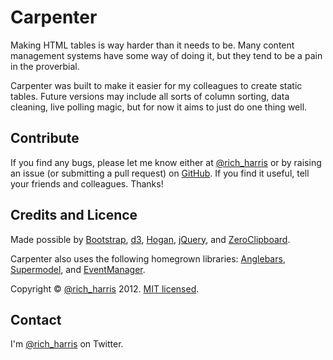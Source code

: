 Carpenter
=========

Making HTML tables is way harder than it needs to be. Many content management systems have some way of doing it, but they tend to be a pain in the proverbial.

Carpenter was built to make it easier for my colleagues to create static tables. Future versions may include all sorts of column sorting, data cleaning, live polling magic, but for now it aims to just do one thing well.


Contribute
----------

If you find any bugs, please let me know either at <a href='http://twitter.com/rich_harris'>@rich_harris</a> or by raising an issue (or submitting a pull request) on <a href='https://github.com/Rich-Harris/Carpenter'>GitHub</a>.
If you find it useful, tell your friends and colleagues. Thanks!


Credits and Licence
-------------------
<p>Made possible by <a href='http://twitter.github.com/bootstrap/index.html'>Bootstrap</a>, <a href='http://d3js.org/'>d3</a>, <a href='http://twitter.github.com/hogan.js/'>Hogan</a>, <a href='http://jquery.com/'>jQuery</a>, and <a href='https://github.com/jonrohan/ZeroClipboard'>ZeroClipboard</a>.</p>
<p>Carpenter also uses the following homegrown libraries: <a href='https://github.com/Rich-Harris/Anglebars'>Anglebars</a>, <a href='https://github.com/Rich-Harris/Supermodel'>Supermodel</a>, and <a href='https://github.com/Rich-Harris/EventManager'>EventManager</a>.</p>
<p>Copyright &copy; <a href='http://twitter.com/rich_harris'>@rich_harris</a> 2012. <a href='http://mit-license.org/'>MIT licensed</a>.</p>


Contact
-------
I'm <a href='http://twitter.com/rich_harris'>@rich_harris</a> on Twitter.